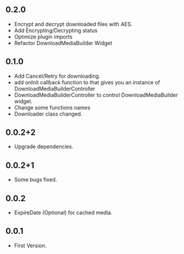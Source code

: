 ## 0.2.0
* Encrypt and decrypt downloaded files with AES.
* Add Encrypting/Decrypting status
* Optimize plugin imports
* Refactor DownloadMediaBuilder Widget

## 0.1.0
* Add Cancel/Retry for downloading.
* add onInit callback function to that gives you an instance of DownloadMediaBuilderController
* DownloadMediaBuilderController to control DownloadMediaBuilder widget.
* Change some functions names
* Downloader class changed.

## 0.0.2+2

* Upgrade dependencies.

## 0.0.2+1

* Some bugs fixed.

## 0.0.2

* ExpireDate (Optional) for cached media.

## 0.0.1

* First Version.